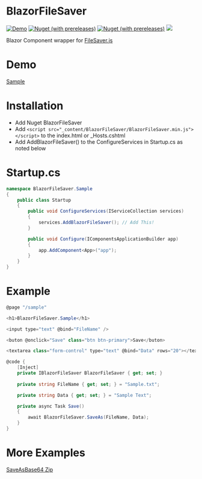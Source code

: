 # BlazorFileSaver

[![Demo](https://img.shields.io/badge/Live-Demo-Blue?style=flat-square)](https://blazorfilesaver.netlify.com)
[![Nuget (with prereleases)](https://img.shields.io/nuget/vpre/BlazorFileSaver.svg?style=flat-square)](https://www.nuget.org/packages/BlazorTable)
[![Nuget (with prereleases)](https://img.shields.io/nuget/dt/BlazorFileSaver.svg?style=flat-square)](https://www.nuget.org/packages/BlazorTable)
![](https://github.com/IvanJosipovic/BlazorFileSaver/workflows/CI/CD/badge.svg)

Blazor Component wrapper for [FileSaver.js](https://github.com/eligrey/FileSaver.js/)

# Demo
[Sample](https://blazorfilesaver.netlify.com)


# Installation

- Add Nuget BlazorFileSaver
- Add ``<script src="_content/BlazorFileSaver/BlazorFileSaver.min.js"></script>`` to the index.html or _Hosts.cshtml
- Add AddBlazorFileSaver() to the ConfigureServices in Startup.cs as noted below


# Startup.cs
```csharp
namespace BlazorFileSaver.Sample
{
    public class Startup
    {
        public void ConfigureServices(IServiceCollection services)
        {
            services.AddBlazorFileSaver(); // Add This!
        }

        public void Configure(IComponentsApplicationBuilder app)
        {
            app.AddComponent<App>("app");
        }
    }
}
```


# Example
```csharp
@page "/sample"

<h1>BlazorFileSaver.Sample</h1>

<input type="text" @bind="FileName" />

<buton @onclick="Save" class="btn btn-primary">Save</buton>

<textarea class="form-control" type="text" @bind="Data" rows="20"></textarea>

@code {
    [Inject]
    private IBlazorFileSaver BlazorFileSaver { get; set; }
    
    private string FileName { get; set; } = "Sample.txt";

    private string Data { get; set; } = "Sample Text";

    private async Task Save()
    {
        await BlazorFileSaver.SaveAs(FileName, Data);
    }
}
```

# More Examples
[SaveAsBase64 Zip](https://github.com/IvanJosipovic/BlazorFileSaver/blob/master/src/BlazorFileSaver.Sample/Pages/Index.razor)
